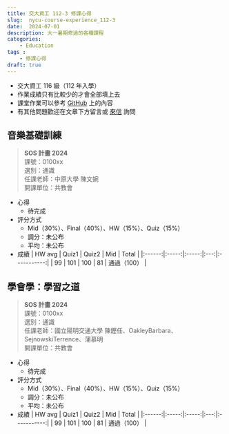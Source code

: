 ```yaml
---
title: 交大資工 112-3 修課心得
slug:  nycu-course-experience_112-3
date:  2024-07-01
description: 大一暑期修過的各種課程
categories:
    - Education
tags : 
    - 修課心得
draft: true
---
```

* 交大資工 116 級（112 年入學）
* 作業成績只有比較少的才會全部填上去
* 課堂作業可以參考 [GitHub](https://github.com/chou-ting-wei?tab=repositories) 上的內容
* 有其他問題歡迎在文章下方留言或 [來信](mailto:userwei.blog@gmail.com) 詢問

## 音樂基礎訓練
> **SOS 計畫 2024**   
> 課號：0100xx  
> 選別：通識  
> 任課老師：中原大學 陳文婉  
> 開課單位：共教會  
- 心得
    - 待完成
- 評分方式
    - Mid（30%）、Final（40%）、HW（15%）、Quiz（15%）
    - 調分：未公布
    - 平均：未公布
- 成績
    | HW avg | Quiz1 | Quiz2 | Mid |    Total    |
    |:------:|:-----:|:-----:|:---:|:-----------:|
    |   99   |  101  |  100  | 81  | 通過（100） |

## 學會學：學習之道
> **SOS 計畫 2024**  
> 課號：0100xx  
> 選別：通識  
> 任課老師：國立陽明交通大學 陳鏗任、OakleyBarbara、SejnowskiTerrence、蒲慕明  
> 開課單位：共教會  
- 心得
    - 待完成
- 評分方式
    - Mid（30%）、Final（40%）、HW（15%）、Quiz（15%）
    - 調分：未公布
    - 平均：未公布
- 成績
    | HW avg | Quiz1 | Quiz2 | Mid |    Total    |
    |:------:|:-----:|:-----:|:---:|:-----------:|
    |   99   |  101  |  100  | 81  | 通過（100） |
